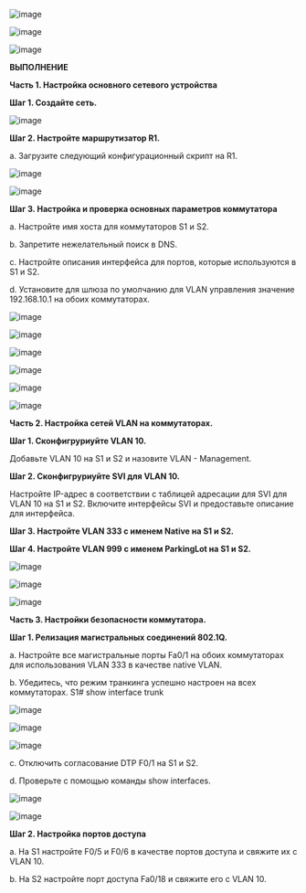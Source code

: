 ![image](https://github.com/user-attachments/assets/425c8f0c-de43-4325-ac15-5abe1b27cfdd)

![image](https://github.com/user-attachments/assets/75e5f990-50b2-4b27-a213-b1b1e0393fcc)

![image](https://github.com/user-attachments/assets/9db50d61-fc06-48fa-bb28-bf172399b9ef)

**ВЫПОЛНЕНИЕ** 

**Часть 1. Настройка основного сетевого устройства**

**Шаг 1. Создайте сеть.**

![image](https://github.com/user-attachments/assets/0aa27dbb-5284-476f-a414-869790314f27)

**Шаг 2. Настройте маршрутизатор R1.**

a.	Загрузите следующий конфигурационный скрипт на R1.

![image](https://github.com/user-attachments/assets/7f149ae5-5409-409f-9a0b-5b0a2ab0f589)

![image](https://github.com/user-attachments/assets/c0815bab-d0c0-45d0-ad0a-7638a4fc7d16)

**Шаг 3. Настройка и проверка основных параметров коммутатора**

a.	Настройте имя хоста для коммутаторов S1 и S2.

b.	Запретите нежелательный поиск в DNS.

c.	Настройте описания интерфейса для портов, которые используются в S1 и S2.

d.	Установите для шлюза по умолчанию для VLAN управления значение 192.168.10.1 на обоих коммутаторах.

![image](https://github.com/user-attachments/assets/5487d369-af45-4a34-a36a-ca9b069a87f4)

![image](https://github.com/user-attachments/assets/2a92c215-9307-4c1f-a662-c37afe846358)

![image](https://github.com/user-attachments/assets/e9d47060-8aa9-4a09-984c-eee751e8e82c)

![image](https://github.com/user-attachments/assets/23ff83bc-a585-4dc8-af1d-076859541c53)

![image](https://github.com/user-attachments/assets/bc5feff6-8e79-457c-93df-969dbd3f81e2)

![image](https://github.com/user-attachments/assets/04560b0c-a86c-4fd8-9197-e5e98b50bdeb)

**Часть 2. Настройка сетей VLAN на коммутаторах.**

**Шаг 1. Сконфигруриуйте VLAN 10.**

Добавьте VLAN 10 на S1 и S2 и назовите VLAN - Management.

**Шаг 2. Сконфигруриуйте SVI для VLAN 10.**

Настройте IP-адрес в соответствии с таблицей адресации для SVI для VLAN 10 на S1 и S2. Включите интерфейсы SVI и предоставьте описание для интерфейса.

**Шаг 3. Настройте VLAN 333 с именем Native на S1 и S2.**

**Шаг 4. Настройте VLAN 999 с именем ParkingLot на S1 и S2.**

![image](https://github.com/user-attachments/assets/277642a7-8560-4fd1-ab50-b33586433533)

![image](https://github.com/user-attachments/assets/dd9c343c-a640-477d-a082-806e5e6cd04f)

![image](https://github.com/user-attachments/assets/2af8a7ff-5359-4130-8535-000cca4d7e2b)

**Часть 3. Настройки безопасности коммутатора.**

**Шаг 1. Релизация магистральных соединений 802.1Q.**

a.	Настройте все магистральные порты Fa0/1 на обоих коммутаторах для использования VLAN 333 в качестве native VLAN.

b.	Убедитесь, что режим транкинга успешно настроен на всех коммутаторах.
S1# show interface trunk

![image](https://github.com/user-attachments/assets/5e647a65-f22d-4eef-a734-02deffa83778)

![image](https://github.com/user-attachments/assets/10cb36d4-2e78-4bb2-852f-ba31093d0b17)

![image](https://github.com/user-attachments/assets/a904b0fd-8156-448b-a9ca-354640508092)

c.	Отключить согласование DTP F0/1 на S1 и S2. 

d.	Проверьте с помощью команды show interfaces.

![image](https://github.com/user-attachments/assets/17af4dd4-0621-487c-9449-1835e01cdd6d)

![image](https://github.com/user-attachments/assets/1669cb74-a6fb-4b67-94e9-c475b6523791)

**Шаг 2. Настройка портов доступа**

a.	На S1 настройте F0/5 и F0/6 в качестве портов доступа и свяжите их с VLAN 10.

b.	На S2 настройте порт доступа Fa0/18 и свяжите его с VLAN 10.











